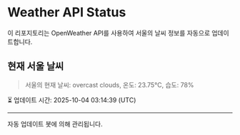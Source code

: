 
# Weather API Status

이 리포지토리는 OpenWeather API를 사용하여 서울의 날씨 정보를 자동으로 업데이트합니다.

## 현재 서울 날씨
> 서울의 현재 날씨: overcast clouds, 온도: 23.75°C, 습도: 78%

⏳ 업데이트 시간: 2025-10-04 03:14:39 (UTC)

---
자동 업데이트 봇에 의해 관리됩니다.
